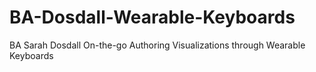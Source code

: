 # BA-Dosdall-Wearable-Keyboards
BA Sarah Dosdall On-the-go Authoring Visualizations through Wearable Keyboards
